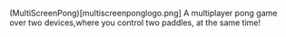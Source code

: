 (MultiScreenPong)[multiscreenponglogo.png]
A multiplayer pong game over two devices,where you control two paddles, at the same time!
